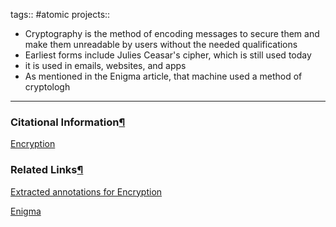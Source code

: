 tags:: #atomic projects::[](https://natmeng.github.io/memx2/atomic/Encryption/)


- Cryptography is the method of encoding messages to secure them and make them unreadable by users without the needed qualifications
- Earliest forms include Julies Ceasar's cipher, which is still used today
- it is used in emails, websites, and apps
- As mentioned in the Enigma article, that machine used a method of cryptologh

---

### Citational Information[¶](https://natmeng.github.io/memx2/sources/Encryption/#citational-information "Permanent link")

[Encryption](https://natmeng.github.io/memx2/sources/Encryption/) 

### Related Links[¶](https://natmeng.github.io/memx2/atomic/Encryption/#related-links "Permanent link")
[Extracted annotations for Encryption](https://natmeng.github.io/memx2/annotations/Encryption/) 

[Enigma](https://natmeng.github.io/memx2/sources/Enigma_Machine/) 